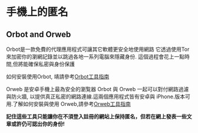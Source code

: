 [Title]: # (手機線上匿名)
[Order]: # (2)

# 手機上的匿名

## Orbot and Orweb

Orbot是一款免費的代理應用程式可讓其它軟體更安全地使用網路 它透過使用Tor來加密你的瀏網記錄並以跳過各地一系列電腦來隱藏身份. 這個過程會花上一點時間,但將能確保私密與身份保護

如何安裝使用Orbot, 靖請參考[Orbot工具指南](umbrella://lesson/orbot-\u0026-orweb)

Orweb 是安卓手機上最為安全的瀏覧器 Orbot 與 Orweb 一起可以對付網路過濾與防火牆, 以提供真正私密的網路連線.這兩個應用程式皆有安卓與 iPhone.版本可用.了解如何安裝與使用 Orweb,請參考[Orweb工具指南](umbrella://lesson/orbot-\u0026-orweb)

**記住這些工具只能讓你在不須登入註冊的網站上保持匿名，但若在網上發表一些文章或許仍可認出你的身份!**